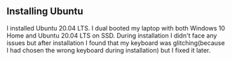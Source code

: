 ## Installing Ubuntu 
I installed Ubuntu 20.04 LTS. I dual booted my laptop with both Windows 10 Home and Ubuntu 20.04 LTS on SSD. During installation I didn't face any issues but after installation I found that my keyboard was glitching(because I had chosen the wrong keyboard during installation) but I fixed it later.
